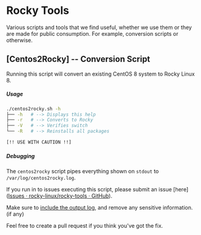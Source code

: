 Rocky Tools
===========

Various scripts and tools that we find useful, whether we use them or they are
made for public consumption. For example, conversion scripts or otherwise.

## [Centos2Rocky] -- Conversion Script

Running this script will convert an existing CentOS 8 system to Rocky Linux 8.

##### Usage

```bash
./centos2rocky.sh -h
├── -h   # --> Displays this help
├── -r   # --> Converts to Rocky
├── -V   # --> Verifies switch
└── -R   # --> Reinstalls all packages 

[!! USE WITH CAUTION !!]
```

##### Debugging

The `centos2rocky` script pipes everything shown on `stdout` to `/var/log/centos2rocky.log`. 

If you run in to issues executing this script, please submit an issue [here]([Issues · rocky-linux/rocky-tools · GitHub](https://github.com/rocky-linux/rocky-tools/issues)).  

Make sure to [include the output log](https://pastebin.com/), and remove any sensitive information. (if any)

Feel free to create a pull request if you think you've got the fix.
